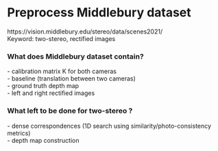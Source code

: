 <h1> Preprocess Middlebury dataset </h1>
https://vision.middlebury.edu/stereo/data/scenes2021/<br>
Keyword: two-stereo, rectified images

<h3> What does Middlebury dataset contain? </h3>
- calibration matrix K for both cameras <br>
- baseline (translation between two cameras) <br>
- ground truth depth map <br>
- left and right rectified images <br>

<h3> What left to be done for two-stereo ? </h3>
- dense correspondences (1D search using similarity/photo-consistency metrics)<br>
- depth map construction<br>
